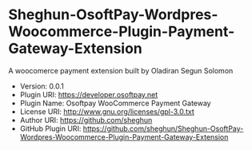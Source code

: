 # Sheghun-OsoftPay-Wordpres-Woocommerce-Plugin-Payment-Gateway-Extension
A woocomerce payment extension built by Oladiran Segun Solomon

 * Version: 0.0.1
 * Plugin URI: https://developer.osoftpay.net
 * Plugin Name: Osoftpay WooCommerce Payment Gateway
 * License URI:       http://www.gnu.org/licenses/gpl-3.0.txt
 * Author URI: https://github.com/sheghun
 * GitHub Plugin URI: https://github.com/sheghun/Sheghun-OsoftPay-Wordpres-Woocommerce-Plugin-Payment-Gateway-Extension
 
